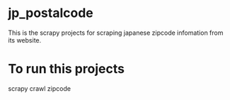 # jp_postalcode
This is the scrapy projects for scraping japanese zipcode infomation from its website.

# To run this projects
scrapy crawl zipcode